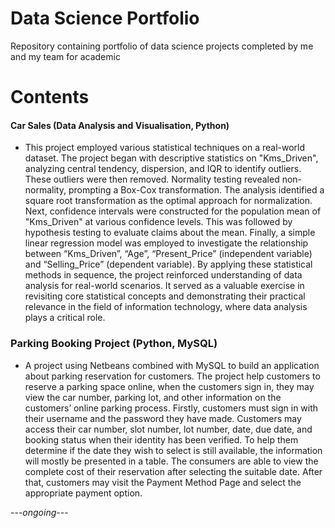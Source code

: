 # Data Science Portfolio
Repository containing portfolio of data science projects completed by me and my team for academic
# Contents
####  Car Sales (Data Analysis and Visualisation, Python)
- This project employed various statistical techniques on a real-world dataset. The project
began with descriptive statistics on "Kms_Driven", analyzing central tendency, dispersion, 
and IQR to identify outliers. These outliers were then removed. Normality testing revealed 
non-normality, prompting a Box-Cox transformation. The analysis identified a square root 
transformation as the optimal approach for normalization. Next, confidence intervals were 
constructed for the population mean of "Kms_Driven" at various confidence levels. This was 
followed by hypothesis testing to evaluate claims about the mean. Finally, a simple linear 
regression model was employed to investigate the relationship between “Kms_Driven”, 
“Age”, “Present_Price” (independent variable) and “Selling_Price” (dependent variable).
 By applying these statistical methods in sequence, the project reinforced understanding of 
data analysis for real-world scenarios. It served as a valuable exercise in revisiting core 
statistical concepts and demonstrating their practical relevance in the field of information 
technology, where data analysis plays a critical role.
### Parking Booking Project (Python, MySQL)
- A project using Netbeans combined with MySQL to build an application about parking reservation for customers. The project help customers to reserve a parking space online, when the customers sign in, they may view the car number, parking lot, and other information on the customers’ online parking process. Firstly, customers must sign in with their username and the password they have made. Customers may access their car number, slot number, lot number, date, due date, and booking status when their identity has been verified. To help them determine if the date they wish to select is still available, the information will mostly be presented in a table. The consumers are able to view the complete cost of their reservation after selecting the suitable date. After that, customers may visit the Payment Method Page and select the appropriate payment option.

---_ongoing_---
